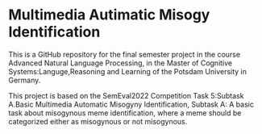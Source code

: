 # Multimedia Autimatic Misogy Identification


This is a GitHub repository for the final semester project in the course Advanced Natural Language Processing, in the Master of Cognitive Systems:Languge,Reasoning and Learning of the Potsdam University in Germany.

This project is based on the SemEval2022 Competition Task 5:Subtask A.Basic Multimedia Automatic Misogyny Identification, Subtask A: A basic task about misogynous meme identification, where a meme should be categorized either as misogynous or not misogynous.


